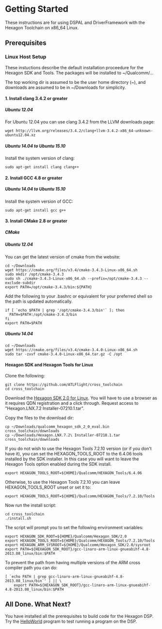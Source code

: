 # Getting Started

These instructions are for using DSPAL and DriverFramework with the Hexagon Toolchain on x86_64 Linux.

## Prerequisites

### Linux Host Setup

These instuctions describe the default installation proceedure for the Hexagon SDK and Tools.
The packages will be installed to ~/Qualcomm/...

The top working dir is assumed to be the user home directory (~), and downloads are assumed to be in
~/Downloads for simplicity.

#### 1. Install clang 3.4.2 or greater

##### Ubuntu 12.04

For Ubuntu 12.04 you can use clang 3.4.2 from the LLVM downloads page:

```
wget http://llvm.org/releases/3.4.2/clang+llvm-3.4.2-x86_64-unknown-ubuntu12.04.xz
``` 

##### Ubuntu 14.04 to Ubuntu 15.10

Install the system version of clang:

```
sudo apt-get install clang clang++
```

#### 2. Install GCC 4.8 or greater

##### Ubuntu 14.04 to Ubuntu 15.10

Install the system version of GCC:

```
sudo apt-get install gcc g++
```

#### 3. Install CMake 2.8 or greater

##### CMake

##### Ubuntu 12.04
You can get the latest version of cmake from the website:

```
cd ~/Downloads
wget https://cmake.org/files/v3.4/cmake-3.4.3-Linux-x86_64.sh
sudo mkdir /opt/cmake-3.4.3
sudo sh ./cmake-3.4.3-Linux-x86_64.sh --prefix=/opt/cmake-3.4.3 --exclude-subdir
export PATH=/opt/cmake-3.4.3/bin:${PATH}
```

Add the following to your .bashrc or equivalent for your preferred shell so the path is
updated automatically.

```
if [ `echo $PATH | grep '/opt/cmake-3.4.3/bin'` ]; then
  PATH=$PATH:/opt/cmake-3.4.3/bin
fi
export PATH=$PATH
```

##### Ubuntu 14.04
```
cd ~/Downloads
wget https://cmake.org/files/v3.4/cmake-3.4.0-Linux-x86_64.sh
sudo tar -zxvf cmake-3.4.0-Linux-x86_64.tar.gz -C /opt
```

#### Hexagon SDK and Hexagon Tools for Linux

Clone the following:
```
git clone https://github.com/ATLFlight/cross_toolchain
cd cross_toolchain
```

Download the [Hexagon SDK 2.0 for Linux](https://developer.qualcomm.com/download/hexagon/hexagon-sdk-linux.bin). You will have to use a browser as it requires QDN registration and a click through.
Request access to "Hexagon.LNX.7.2 Installer-07210.1.tar".

Copy the files to the download dir:
```
cp ~/Downloads/qualcomm_hexagon_sdk_2_0_eval.bin cross_toolchain/downloads
cp ~/Downloads/Hexagon.LNX.7.2\ Installer-07210.1.tar cross_toolchain/downloads

```

If you do not wish to use the Hexagon Tools 7.2.10 version (or if you don't have it), you can set the HEXAGON_TOOLS_ROOT to the 6.4.06 tools installed by the SDK installer. In this case you will want to leave the Hexagon Tools option enabled during the SDK install.

```
export HEXAGON_TOOLS_ROOT=${HOME}/Qualcomm/HEXAGON_Tools/6.4.06
```

Otherwise, to use the Hexagon Tools 7.2.10 you can leave HEXAGON_TOOLS_ROOT unset or set it to:
```
export HEXAGON_TOOLS_ROOT=${HOME}/Qualcomm/HEXAGON_Tools/7.2.10/Tools
```
Now run the install script:
```
cd cross_toolchain
./install.sh
```

The script will prompt you to set the following environment variables:
```
export HEXAGON_SDK_ROOT=${HOME}/Qualcomm/Hexagon_SDK/2.0
export HEXAGON_TOOLS_ROOT=${HOME}/Qualcomm/HEXAGON_Tools/7.2.10/Tools
export HEXAGON_ARM_SYSROOT=${HOME}/Qualcomm/Hexagon_SDK/2.0/sysroot
export PATH=${HEXAGON_SDK_ROOT}/gcc-linaro-arm-linux-gnueabihf-4.8-2013.08_linux/bin:$PATH
```

To prevent the path from having multiple versions of the ARM cross compiler path you can do:

```
[ `echo PATH | grep gcc-linaro-arm-linux-gnueabihf-4.8-2013.08_linux/bin`' ] || \
 	export PATH=${HEXAGON_SDK_ROOT}/gcc-linaro-arm-linux-gnueabihf-4.8-2013.08_linux/bin:$PATH
```

## All Done. What Next?

You have installed all the prerequisites to build code for the Hexagon DSP. Try the [HelloWorld](HelloWorld.md)
program to test running a program on the DSP.
